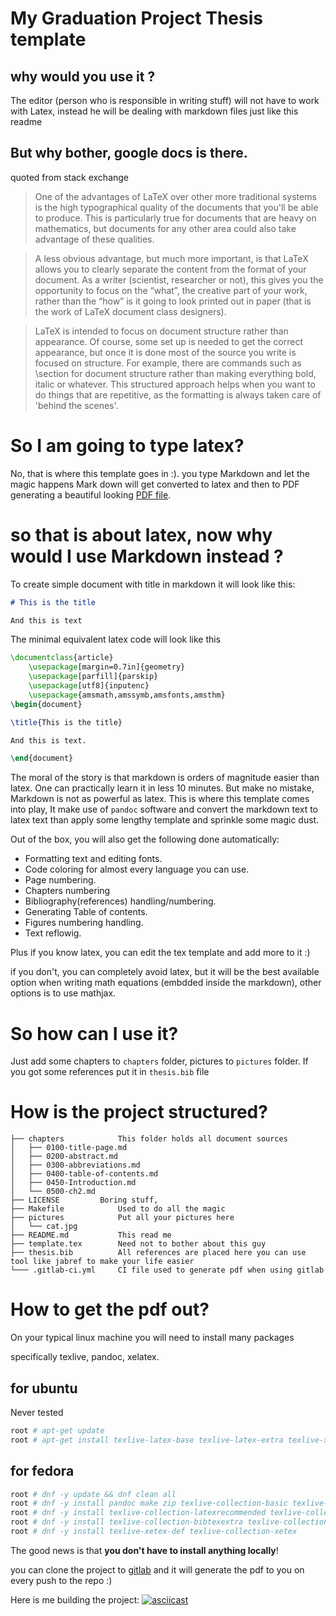 # My Graduation Project Thesis template

## why would you use it ?
The editor (person who is responsible in writing stuff) will not have to work with Latex,
instead he will be dealing with markdown files just like this readme

## But why bother, google docs is there.
quoted from stack exchange
> One of the advantages of LaTeX over other more traditional systems is the high
> typographical quality of the documents that you'll be able to produce. This is
> particularly true for documents that are heavy on mathematics, but documents
> for any other area could also take advantage of these qualities.

> A less obvious advantage, but much more important, is that LaTeX allows you to
> clearly separate the content from the format of your document. As a writer
> (scientist, researcher or not), this gives you the opportunity to focus on the
> “what”, the creative part of your work, rather than the “how” is it going to look
> printed out in paper (that is the work of LaTeX document class designers).

> LaTeX is intended to focus on document structure rather than appearance. Of course,
> some set up is needed to get the correct appearance, but once it is done most of the
> source you write is focused on structure. For example, there are commands such as
> \section for document structure rather than making everything bold, italic or
> whatever. This structured approach helps when you want to do things that are repetitive,
> as the formatting is always taken care of 'behind the scenes'.

# So I am going to type latex?

No, that is where this template goes in :). you type Markdown and let the magic happens
Mark down will get converted to latex and then to PDF generating a beautiful looking
[PDF file](template.pdf).

# so that is about latex, now why would I use Markdown instead ?

To create simple document with title in markdown it will look like this:

```md
# This is the title

And this is text
```

The minimal equivalent latex code will look like this

```tex
\documentclass{article}
    \usepackage[margin=0.7in]{geometry}
    \usepackage[parfill]{parskip}
    \usepackage[utf8]{inputenc}
    \usepackage{amsmath,amssymb,amsfonts,amsthm}
\begin{document}

\title{This is the title}

And this is text.

\end{document}
```
The moral of the story is that markdown is orders of magnitude easier than latex. 
One can practically learn it in less 10 minutes. But make no mistake, Markdown
is not as powerful as latex. This is where this template comes into play, It
make use of `pandoc` software and convert the markdown text to latex text than
apply some lengthy template and sprinkle some magic dust.

Out of the box, you will also get the following done automatically:
- Formatting text and editing fonts.
- Code coloring for almost every language you can use.
- Page numbering.
- Chapters numbering
- Bibliography(references) handling/numbering.
- Generating Table of contents.
- Figures numbering handling.
- Text reflowig.

Plus if you know latex, you can edit the tex template and add more to it :)

if you don't, you can completely avoid latex, but it will be the best available option
when writing math equations (embdded inside the markdown), other options is to
use mathjax.

# So how can I use it?
Just add some chapters to `chapters` folder, pictures to `pictures` folder.
If you got some references put it in `thesis.bib` file

# How is the project structured?
```
├── chapters			This folder holds all document sources
│   ├── 0100-title-page.md
│   ├── 0200-abstract.md
│   ├── 0300-abbreviations.md
│   ├── 0400-table-of-contents.md
│   ├── 0450-Introduction.md
│   └── 0500-ch2.md
├── LICENSE			Boring stuff,
├── Makefile			Used to do all the magic
├── pictures			Put all your pictures here
│   └── cat.jpg
├── README.md			This read me
├── template.tex		Need not to bother about this guy
├── thesis.bib			All references are placed here you can use tool like jabref to make your life easier
└─── .gitlab-ci.yml		CI file used to generate pdf when using gitlab
```

# How to get the pdf out?

On your typical linux machine you will need to install many packages

specifically texlive, pandoc, xelatex.

## for ubuntu

Never tested
```bash
root # apt-get update
root # apt-get install texlive-latex-base texlive-latex-extra texlive-xetex pandoc make zip
```

## for fedora

```bash
root # dnf -y update && dnf clean all
root # dnf -y install pandoc make zip texlive-collection-basic texlive-xetex
root # dnf -y install texlive-collection-latexrecommended texlive-collection-latex
root # dnf -y install texlive-collection-bibtexextra texlive-collection-latexextra
root # dnf -y install texlive-xetex-def texlive-collection-xetex
```


The good news is that **you don't have to install anything locally**!

you can clone the project to [gitlab](gitlab.com) and it will generate the pdf to you on every push to the repo :)

Here is me building the project:
[![asciicast](https://asciinema.org/a/enKBDkTHHnM3QEPK3DbrWgTBu.png)](https://asciinema.org/a/enKBDkTHHnM3QEPK3DbrWgTBu)
